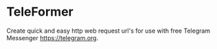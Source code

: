 # TeleFormer
Create quick and easy http web request url's for use with free Telegram Messenger https://telegram.org.
